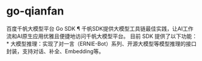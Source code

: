 # go-qianfan
百度千帆大模型平台 Go SDK ¶ 千帆SDK提供大模型工具链最佳实践，让AI工作流和AI原生应用优雅且便捷地访问千帆大模型平台。 目前 SDK 提供了以下功能：  * 大模型推理：实现了对一言（ERNIE-Bot）系列、开源大模型等模型推理的接口封装，支持对话、补全、Embedding等。

